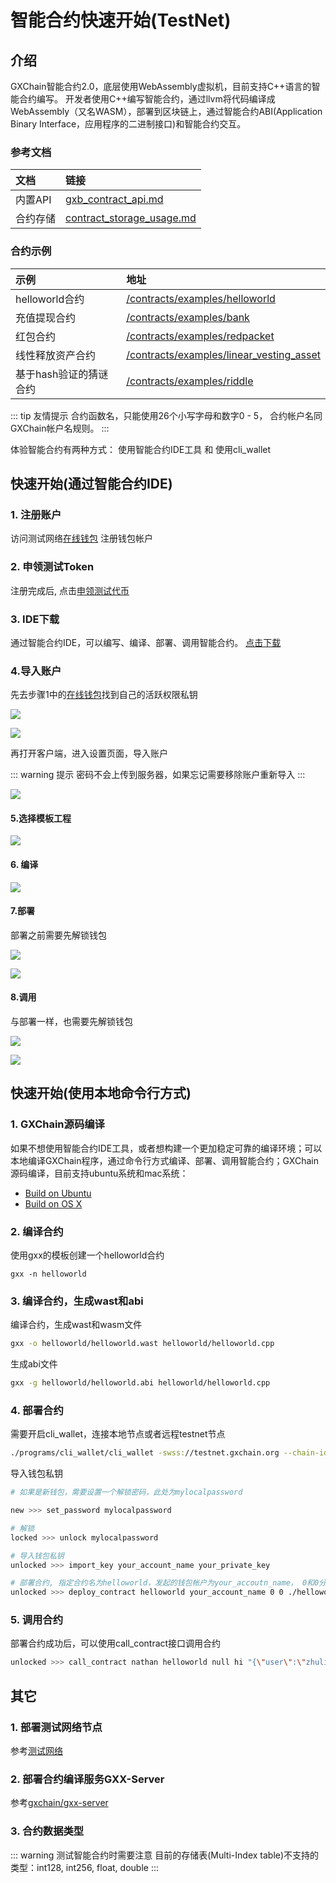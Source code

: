 #  智能合约快速开始(TestNet)

## 介绍

GXChain智能合约2.0，底层使用WebAssembly虚拟机，目前支持C++语言的智能合约编写。
开发者使用C++编写智能合约，通过llvm将代码编译成WebAssembly（又名WASM），部署到区块链上，通过智能合约ABI(Application Binary Interface，应用程序的二进制接口)和智能合约交互。

### 参考文档

| 文档 | 链接 |
| :-- | :-- |
| 内置API | [gxb_contract_api.md](https://github.com/gxchain/Technical-Documents/blob/master/gxb_contract_api.md) |
| 合约存储 | [contract_storage_usage.md](https://github.com/gxchain/Technical-Documents/blob/master/contract/contract_storage_usage.md) |

### 合约示例

| 示例 | 地址 |
| :-- | :-- |
| helloworld合约 | [/contracts/examples/helloworld](https://github.com/gxchain/gxb-core/tree/dev_master/contracts/examples/helloworld) |
| 充值提现合约 | [/contracts/examples/bank](https://github.com/gxchain/gxb-core/tree/dev_master/contracts/examples/bank) |
| 红包合约 | [/contracts/examples/redpacket](https://github.com/gxchain/gxb-core/tree/dev_master/contracts/examples/redpacket) |
| 线性释放资产合约 | [/contracts/examples/linear_vesting_asset](https://github.com/gxchain/gxb-core/tree/dev_master/contracts/examples/linear_vesting_asset) |
| 基于hash验证的猜谜合约 | [/contracts/examples/riddle](https://github.com/gxchain/gxb-core/tree/dev_master/contracts/examples/riddle) |

::: tip 友情提示
合约函数名，只能使用26个小写字母和数字0 - 5， 合约帐户名同GXChain帐户名规则。
:::

体验智能合约有两种方式： 使用智能合约IDE工具 和 使用cli_wallet
## 快速开始(通过智能合约IDE)

### 1. 注册账户

访问测试网络[在线钱包](https://testnet.wallet.gxchain.org/#/) 注册钱包帐户

### 2. 申领测试Token

注册完成后, 点击[申领测试代币](http://blockcity.mikecrm.com/2SVDb67)

### 3. IDE下载
通过智能合约IDE，可以编写、编译、部署、调用智能合约。
[点击下载](https://github.com/gxchain/gxchain-alpha/releases/latest)

### 4.导入账户

先去步骤1中的[在线钱包](https://testnet.wallet.gxchain.org/#/)找到自己的活跃权限私钥

![](./assets/ide/queryPvk.png)

![](./assets/ide/queryPvk2.png)

再打开客户端，进入设置页面，导入账户

::: warning 提示
密码不会上传到服务器，如果忘记需要移除账户重新导入
:::

![](./assets/ide/import.png)

#### 5.选择模板工程

![](./assets/ide/addProject.png)

#### 6. 编译

![](./assets/ide/compile.png)

#### 7.部署

部署之前需要先解锁钱包

![](./assets/ide/deploy.png)

![](./assets/ide/deploy2.png)

#### 8.调用

与部署一样，也需要先解锁钱包

![](./assets/ide/call.png)

![](./assets/ide/call2.png)

## 快速开始(使用本地命令行方式)

### 1. GXChain源码编译

如果不想使用智能合约IDE工具，或者想构建一个更加稳定可靠的编译环境；可以本地编译GXChain程序，通过命令行方式编译、部署、调用智能合约；GXChain源码编译，目前支持ubuntu系统和mac系统：

- [Build on Ubuntu](https://github.com/gxchain/gxb-core/wiki/BUILD_UBUNTU)
- [Build on OS X](https://github.com/gxchain/gxb-core/wiki/BUILD_OS_X)

### 2. 编译合约

使用gxx的模板创建一个helloworld合约

```
gxx -n helloworld
```

### 3. 编译合约，生成wast和abi

编译合约，生成wast和wasm文件

``` bash
gxx -o helloworld/helloworld.wast helloworld/helloworld.cpp
```
生成abi文件

``` bash
gxx -g helloworld/helloworld.abi helloworld/helloworld.cpp
```

### 4. 部署合约

需要开启cli_wallet，连接本地节点或者远程testnet节点

``` bash
./programs/cli_wallet/cli_wallet -swss://testnet.gxchain.org --chain-id c2af30ef9340ff81fd61654295e98a1ff04b23189748f86727d0b26b40bb0ff4
```

导入钱包私钥

``` bash
# 如果是新钱包，需要设置一个解锁密码，此处为mylocalpassword

new >>> set_password mylocalpassword

# 解锁
locked >>> unlock mylocalpassword

# 导入钱包私钥
unlocked >>> import_key your_account_name your_private_key

# 部署合约, 指定合约名为helloworld，发起的钱包帐户为your_accoutn_name， 0和0分别为vm type和vm version，./helloworld为wast/abi文件所在路径， GXS表示手续费资产类型，true表示发起广播
unlocked >>> deploy_contract helloworld your_account_name 0 0 ./helloworld GXS true
```

### 5. 调用合约
部署合约成功后，可以使用call_contract接口调用合约

``` bash
unlocked >>> call_contract nathan helloworld null hi "{\"user\":\"zhuliting\"}" GXS true
```

## 其它
### 1. 部署测试网络节点

参考[测试网络](testnet.html)

### 2. 部署合约编译服务GXX-Server

参考[gxchain/gxx-server](https://github.com/gxchain/gxx-server)

### 3. 合约数据类型

::: warning 测试智能合约时需要注意
目前的存储表(Multi-Index table)不支持的类型：int128, int256, float, double
:::
